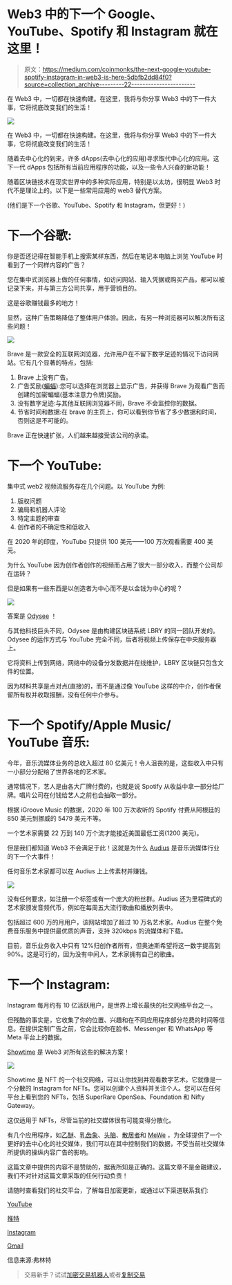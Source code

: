 # Web3 中的下一个 Google、YouTube、Spotify 和 Instagram 就在这里！

> 原文：<https://medium.com/coinmonks/the-next-google-youtube-spotify-instagram-in-web3-is-here-5dbfb2dd84f0?source=collection_archive---------22----------------------->

在 Web3 中，一切都在快速构建。在这里，我将与你分享 Web3 中的下一件大事，它将彻底改变我们的生活！

![](img/fc32f140930a1c1c6ef5426358b79e49.png)

在 Web3 中，一切都在快速构建。在这里，我将与你分享 Web3 中的下一件大事，它将彻底改变我们的生活！

随着去中心化的到来，许多 dApps(去中心化的应用)寻求取代中心化的应用。这下一代 dApps 包括所有当前应用程序的功能，以及一些令人兴奋的新功能！

随着区块链技术在现实世界中的多种实际应用，特别是以太坊，很明显 Web3 时代不是理论上的。以下是一些常用应用的 web3 替代方案。

(他们是下一个谷歌、YouTube、Spotify 和 Instagram，但更好！)

# 下一个谷歌:

你是否还记得在智能手机上搜索某样东西，然后在笔记本电脑上浏览 YouTube 时看到了一个同样内容的广告？

您在集中式浏览器上做的任何事情，如访问网站、输入凭据或购买产品，都可以被记录下来，并与第三方公司共享，用于营销目的。

这是谷歌赚钱最多的地方！

显然，这种广告策略降低了整体用户体验。因此，有另一种浏览器可以解决所有这些问题！

![](img/b07e4de3bd6e631d739704966a9446f9.png)

Brave 是一款安全的互联网浏览器，允许用户在不留下数字足迹的情况下访问网站。它有几个显著的特点，包括:

1.  Brave 上没有广告。
2.  广告奖励([蝙蝠](https://basicattentiontoken.org/)):您可以选择在浏览器上显示广告，并获得 Brave 为观看广告而创建的加密蝙蝠(基本注意力令牌)奖励。
3.  没有数字足迹:与其他互联网浏览器不同，Brave 不会监控你的数据。
4.  节省时间和数据:在 brave 的主页上，你可以看到你节省了多少数据和时间，否则这是不可能的。

Brave 正在快速扩张，人们越来越接受该公司的承诺。

# 下一个 YouTube:

集中式 web2 视频流服务存在几个问题。以 YouTube 为例:

1.  版权问题
2.  骗局和机器人评论
3.  特定主题的审查
4.  创作者的不确定性和低收入

在 2020 年的印度，YouTube 只提供 100 美元——100 万次观看需要 400 美元。

为什么 YouTube 因为创作者创作的视频而占用了很大一部分收入，而整个公司却在运转？

但是如果有一些东西是以创造者为中心而不是以金钱为中心的呢？

![](img/af48fad5ca7e3e6dd042fc15eb761d92.png)

答案是 [Odysee](https://odysee.com/) ！

与其他科技巨头不同，Odysee 是由构建区块链系统 LBRY 的同一团队开发的。Odysee 的运作方式与 YouTube 完全不同，后者将视频上传保存在中央服务器上。

它将资料上传到网络，网络中的设备分发数据并在线维护，LBRY 区块链只包含文件的位置。

因为材料共享是点对点(直接)的，而不是通过像 YouTube 这样的中介，创作者保留所有权并收取报酬，没有任何中介参与。

# 下一个 Spotify/Apple Music/ YouTube 音乐:

今年，音乐流媒体业务的总收入超过 80 亿美元！令人沮丧的是，这些收入中只有一小部分分配给了世界各地的艺术家。

通常情况下，艺人是由各大厂牌付费的，也就是说 Spotify 从收益中拿一部分给厂牌。唱片公司在付钱给艺人之前也会抽取一部分。

根据 iGroove Music 的数据，2020 年 100 万次收听的 Spotify 付费从阿根廷的 850 美元到挪威的 5479 美元不等。

一个艺术家需要 22 万到 140 万个流才能接近美国最低工资(1200 美元)。

但是我们都知道 Web3 不会满足于此！这就是为什么 [Audius](https://audius.co/) 是音乐流媒体行业的下一个大事件！

任何音乐艺术家都可以在 Audius 上上传素材并赚钱。

![](img/8953a4cae9a576565091da9edb958da0.png)

没有任何要求，如注册一个标签或有一个庞大的粉丝群。Audius 还为里程碑式的艺术家颁发音频代币，例如在每周五大流行歌曲和播放列表中。

包括超过 600 万的月用户，该网站增加了超过 10 万名艺术家。Audius 在整个免费音乐服务中提供最优质的声音，支持 320kbps 的流媒体和下载。

目前，音乐业务收入中只有 12%归创作者所有，但奥迪斯希望将这一数字提高到 90%。这是可行的，因为没有中间人，艺术家拥有自己的歌曲。

# 下一个 Instagram:

Instagram 每月约有 10 亿活跃用户，是世界上增长最快的社交网络平台之一。

但残酷的事实是，它收集了你的位置、兴趣和在不同应用程序部分花费的时间等信息。在提供定制广告之前，它会比较你在脸书、Messenger 和 WhatsApp 等 Meta 平台上的数据。

[Showtime](https://showtime.xyz/) 是 Web3 对所有这些的解决方案！

![](img/e14215c5e6a4f009381b1bfc9c3fd0cd.png)

Showtime 是 NFT 的一个社交网络，可以让你找到并观看数字艺术。它就像是一个分散的 Instagram for NFTs。您可以创建个人资料并关注个人。您可以在任何平台上看到您的 NFTs，包括 SuperRare OpenSea、Foundation 和 Nifty Gateway。

这仅适用于 NFTs，尽管当前的社交媒体很有可能变得分散化。

有几个应用程序，如[乙醚](https://getaether.net/)、[乳齿象](https://getaether.net/)、[头脑](https://www.minds.com/newsfeed/subscriptions)、[散居者](https://diasporafoundation.org/)和 [MeWe](https://mewe.com/) ，为全球提供了一个更好的去中心化的社交媒体，我们可以在其中控制我们的数据，不受当前社交媒体所提供的操纵内容广告的影响。

这篇文章中提供的内容不是赞助的，据我所知是正确的。这篇文章不是金融建议，我们不对针对这篇文章采取的任何行动负责！

请随时查看我们的社交平台，了解每日加密更新，或通过以下渠道联系我们:

[YouTube](https://www.youtube.com/channel/UCjfinzatswbVaRd89zn5kJQ/featured)

[推特](https://twitter.com/whitehatcrypto)

[Instagram](https://instagram.com/white.hatcrypto?igshid=YmMyMTA2M2Y=)

[Gmail](http://cryptowhitehat@gmail.com/)

信息来源:弗林特

> 交易新手？试试[加密交易机器人](/coinmonks/crypto-trading-bot-c2ffce8acb2a)或者[复制交易](/coinmonks/top-10-crypto-copy-trading-platforms-for-beginners-d0c37c7d698c)